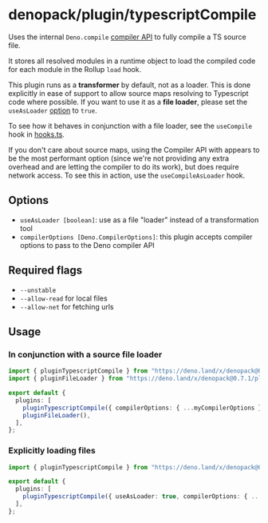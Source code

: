 # denopack/plugin/typescriptCompile

Uses the internal `Deno.compile` [compiler API](https://deno.land/manual/runtime/compiler_apis) to fully compile a TS source file.

It stores all resolved modules in a runtime object to load the compiled code for each module in the Rollup `load` hook.

This plugin runs as a **transformer** by default, not as a loader. This is done explicitly in ease of support to allow source maps resolving to Typescript code where possible. If you want to use it as a **file loader**, please set the `useAsLoader` [option](#options) to `true`.

To see how it behaves in conjunction with a file loader, see the `useCompile` hook in [hooks.ts](../).

If you don't care about source maps, using the Compiler API with appears to be the most performant option (since we're not providing any extra overhead and are letting the compiler to do its work), but does require network access. To see this in action, use the `useCompileAsLoader` hook.

## Options

- `useAsLoader [boolean]`: use as a file "loader" instead of a transformation tool
- `compilerOptions [Deno.CompilerOptions]`: this plugin accepts compiler options to pass to the Deno compiler API

## Required flags

- `--unstable`
- `--allow-read` for local files
- `--allow-net` for fetching urls

## Usage

### In conjunction with a source file loader

```ts
import { pluginTypescriptCompile } from "https://deno.land/x/denopack@0.7.1/plugin/typescriptCompile/mod.ts";
import { pluginFileLoader } from "https://deno.land/x/denopack@0.7.1/plugin/fileLoader/mod.ts";

export default {
  plugins: [
    pluginTypescriptCompile({ compilerOptions: { ...myCompilerOptions } }),
    pluginFileLoader(),
  ],
};
```

### Explicitly loading files

```ts
import { pluginTypescriptCompile } from "https://deno.land/x/denopack@0.7.1/plugin/typescriptCompile/mod.ts";

export default {
  plugins: [
    pluginTypescriptCompile({ useAsLoader: true, compilerOptions: { ...myCompilerOptions } }),
  ],
};
```
